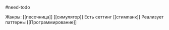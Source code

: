 #need-todo

Жанры: [[песочница]] [[симулятор]]
Есть сеттинг [[стимпанк]]
Реализует паттерны [[Программирование]]
